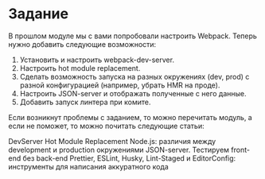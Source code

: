 # Задание
В прошлом модуле мы с вами попробовали настроить Webpack.
Теперь нужно добавить следующие возможности:

1. Установить и настроить webpack-dev-server.
2. Настроить hot module replacement.
3. Сделать возможность запуска на разных окружениях (dev, prod) c разной конфигурацией (например, убрать HMR на проде).
4. Настроить JSON-server и отображать полученные с него данные.
5. Добавить запуск линтера при комите.

Если возникнут проблемы с заданием, то можно перечитать модуль, а если не поможет, то можно почитать следующие статьи:

DevServer
Hot Module Replacement
Node.js: различия между development и production окружениями
JSON-server. Тестируем front-end без back-end
Prettier, ESLint, Husky, Lint-Staged и EditorConfig: инструменты для написания аккуратного кода
